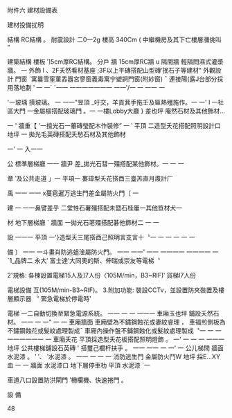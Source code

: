 附件六 建材設備表

  

建材投備扰明

   
 
 
 
  
  
  
 
   
   
  
   
 
 
  
  
    
  
 
   
  
  
 
 
   
 
 

結構 RC結構 。
耐震設計 二0一2g
樓高 340Cm ( 中繼機房及其下亡樓層瀰佻叫 ”

建築結構
樓板 ′]5cm厚RC結構。
分戶 牆 15cm厚RC牆 u
隔間牆 輕隔問濕式灌漿牆。 一
外飾 l 、2F夭然看材基座 ;3F以上平磚搭配山型磚‵抿石子等建材"
外觀設計 門窗 ˋ寓曩雪窐菫掱囂宮寥窗義毒寓宁塑錒門窗(附紗窗) ˉ 連接陽(露J台部分採用落地劃
‵ 一 一` ˊ一一 一一一一一一一 一一‵/一 一 一一 一

'一玻瑀 摃玻璃。
一  一一"昱頂 _吁交，羊貢萁手拖壬及匾熱殭施作。一 一'
l 一社區大門 一金屬樞搭配玻璃門 。一
一樓Lobby大廳 } 差也坪 庵然石材及其他飾材…

一 ' 牆重【 '一擅光石一蓽磚瑩配木作裝修” 一
‵ 平頂 二造型夭花搭配照明設計口
地坪 一 拋光毛英磚搭配夭愁石材及其他飾材

一' 一 入一一

公 標準層梯廳 一一 牆尹 差_拋光石彗一殭撘配某他飾材。一 一 一

章 ‵及公共走道 」一 平項一 婁璋型夭花搭酉三臺羔直月謢計厂

禹 一一 一一 x蔓雹暹万逃生門差金屬防火門〔 一

建 一 一一鼻譬差乎 二堂甡石薯殭搭配未暨石桂屢一其他笪材犬一

材 地下層梯廳 ˋ 牆面 一拋光石荖殭搭配碁他飾材二 一 一

設 一一一 平頂 一'}造型夭三尾搭酉己照明言支言十〝一 一 一 一 一 一

備 〕 一一 一斗畫肖防逃蛆淦屬防火門。 一一 一一' 一一 一一一一 一一一一 一
ˋ1_品牌二 永大‵ 富士達‵大同奧的斯、伸瑞或崇友等電梯〝

2'規格: 各楝設置電梯15人及]7人份〈105M/min，B3~RlF)‵ 貨梯I7人份

電梯設備 互(105M/min-B3~RlF)。
3.附加功能: 裝設CCTv，並設置防夾裝置及樓層顯示器 〝 緊急電梯於停電時'

電梯 一二自動切換至緊急電源系統。 一一 一 一 一一一
車廂玉也坪 鋪設夭然石材。 一一 一 一" 一 一
車廂牆面 車廂壁為不鏽鋼蝕花或妻紋睿理 ， 車褔煎側板為不鏽鋼蝕花或髮紋處理製成ˉ
車廂內操作盤不鋪鋼蝕化或髮紋處理製成〝一 一 一一一一一一一 一
車廂夭花 平頂採造型夭花板搭配照明燈飾 。 一' 一 一 一 一一一
地坪 公共樓梯舖設石英磚 ' 搭璽己櫚杆扶手 。 一一 一一 一 一' 一
公儿梯問 牆面 水泥漆 。
‵ ′、  ‵水泥漆 。 一一 一 一 一
消防逃生門 金屬防火鬥W
地坪 採E…XY 血
一 一 牆面 水泥漆口
地下層停車朸 平頂 水泥漆 `一

車道八口設置防洪閘門 ‵柵欄機、快速捲門 。

  

設 備

  

48

 


